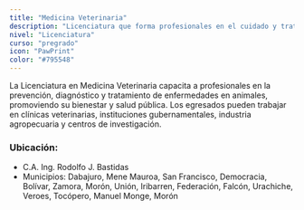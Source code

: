 ```yaml
---
title: "Medicina Veterinaria"
description: "Licenciatura que forma profesionales en el cuidado y tratamiento de la salud animal."
nivel: "Licenciatura"
curso: "pregrado"
icon: "PawPrint"
color: "#795548"
---
```


La Licenciatura en Medicina Veterinaria capacita a profesionales en la prevención, diagnóstico y tratamiento de enfermedades en animales, promoviendo su bienestar y salud pública. Los egresados pueden trabajar en clínicas veterinarias, instituciones gubernamentales, industria agropecuaria y centros de investigación.

### Ubicación:
- C.A. Ing. Rodolfo J. Bastidas
- Municipios: Dabajuro, Mene Mauroa, San Francisco, Democracia, Bolívar, Zamora, Morón, Unión, Iribarren, Federación, Falcón, Urachiche, Veroes, Tocópero, Manuel Monge, Morón
